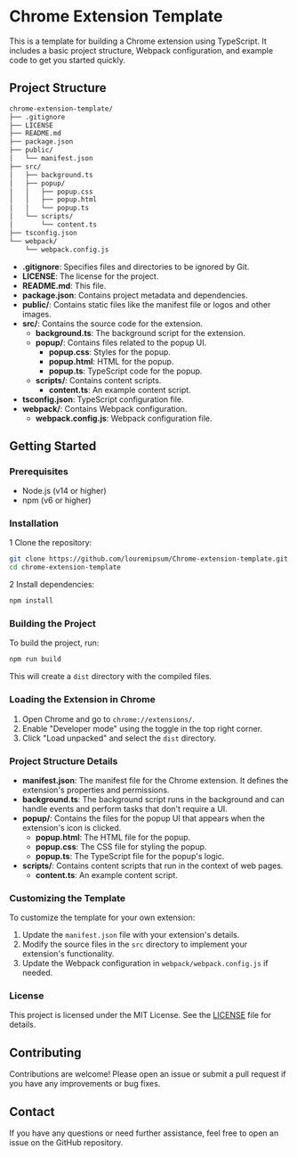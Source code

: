 # Chrome Extension Template

This is a template for building a Chrome extension using TypeScript. It includes a basic project structure, Webpack configuration, and example code to get you started quickly.

## Project Structure

```sh
chrome-extension-template/
├── .gitignore
├── LICENSE
├── README.md
├── package.json
├── public/
│   └── manifest.json
├── src/
│   ├── background.ts
│   ├── popup/
│   │   ├── popup.css
│   │   ├── popup.html
│   │   └── popup.ts
│   └── scripts/
│       └── content.ts
├── tsconfig.json
└── webpack/
    └── webpack.config.js
```

- **.gitignore**: Specifies files and directories to be ignored by Git.
- **LICENSE**: The license for the project.
- **README.md**: This file.
- **package.json**: Contains project metadata and dependencies.
- **public/**: Contains static files like the manifest file or logos and other images.
- **src/**: Contains the source code for the extension.
  - **background.ts**: The background script for the extension.
  - **popup/**: Contains files related to the popup UI.
    - **popup.css**: Styles for the popup.
    - **popup.html**: HTML for the popup.
    - **popup.ts**: TypeScript code for the popup.
  - **scripts/**: Contains content scripts.
    - **content.ts**: An example content script.
- **tsconfig.json**: TypeScript configuration file.
- **webpack/**: Contains Webpack configuration.
  - **webpack.config.js**: Webpack configuration file.

## Getting Started

### Prerequisites

- Node.js (v14 or higher)
- npm (v6 or higher)

### Installation

1 Clone the repository:

```sh
git clone https://github.com/louremipsum/Chrome-extension-template.git
cd chrome-extension-template
```

2 Install dependencies:

```sh
npm install
```

### Building the Project

To build the project, run:

```sh
npm run build
```

This will create a `dist` directory with the compiled files.

### Loading the Extension in Chrome

1. Open Chrome and go to `chrome://extensions/`.
2. Enable "Developer mode" using the toggle in the top right corner.
3. Click "Load unpacked" and select the `dist` directory.

### Project Structure Details

- **manifest.json**: The manifest file for the Chrome extension. It defines the extension's properties and permissions.
- **background.ts**: The background script runs in the background and can handle events and perform tasks that don't require a UI.
- **popup/**: Contains the files for the popup UI that appears when the extension's icon is clicked.
  - **popup.html**: The HTML file for the popup.
  - **popup.css**: The CSS file for styling the popup.
  - **popup.ts**: The TypeScript file for the popup's logic.
- **scripts/**: Contains content scripts that run in the context of web pages.
  - **content.ts**: An example content script.

### Customizing the Template

To customize the template for your own extension:

1. Update the `manifest.json` file with your extension's details.
2. Modify the source files in the `src` directory to implement your extension's functionality.
3. Update the Webpack configuration in `webpack/webpack.config.js` if needed.

### License

This project is licensed under the MIT License. See the [LICENSE](LICENSE) file for details.

## Contributing

Contributions are welcome! Please open an issue or submit a pull request if you have any improvements or bug fixes.

## Contact

If you have any questions or need further assistance, feel free to open an issue on the GitHub repository.
